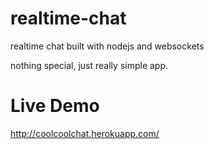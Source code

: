 # realtime-chat
realtime chat built with nodejs and websockets

nothing special, just really simple app.

# Live Demo
http://coolcoolchat.herokuapp.com/